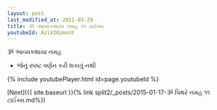 ```yaml
---
layout: post
last_modified_at: 2021-03-29
title: ૐ આવ્યકથાયા નમહ ૧૧ ટાઈમ્સ
youtubeId: AzlXIQzmsnY
---
```

 
 
 ૐ આવ્યકથાયા નમહ  
 
 -  જેનું સ્પષ્ટ વર્ણન કરી શકાતું નથી 
 
  
 
  
 
 
 
 
 
 


{% include youtubePlayer.html id=page.youtubeId %}
 
[Next]({{ site.baseurl }}{% link  split2/_posts/2015-01-17-ૐ પિથરે નમહ ૧૧ ટાઈમ્સ.md%})
 
